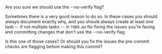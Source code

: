 Are you sure we should use the --no-verify flag?

Sometimes there is a very good reason to do so. In these cases you should always document exactly why, and you should always create at least one task -- if not multiple tasks -- in `TODO.md` for fixing the issues you're facing and committing changes that don't use the --no-verify flag.

Is this one of those cases? Or should you fix the issues the pre-commit checks are flagging before making this commit?
